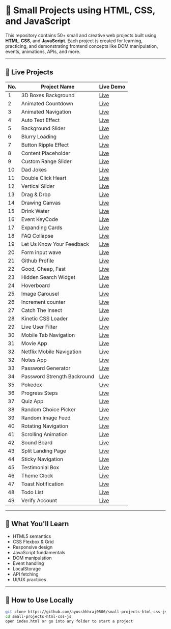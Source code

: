 # 🚀 Small Projects using HTML, CSS, and JavaScript

This repository contains 50+ small and creative web projects built using **HTML**, **CSS**, and **JavaScript**. Each project is created for learning, practicing, and demonstrating frontend concepts like DOM manipulation, events, animations, APIs, and more.

---

## 📌 Live Projects

| No. | Project Name                | Live Demo                                                            |
| --- | --------------------------- | -------------------------------------------------------------------- |
| 1   | 3D Boxes Background         | [Live](http://127.0.0.1:3000/3dbackground_boxes/index.html)          |
| 2   | Animated Countdown          | [Live](http://127.0.0.1:3000/animated_countdown/index.html)          |
| 3   | Animated Navigation         | [Live](http://127.0.0.1:3000/animation_navigation/index.html)        |
| 4   | Auto Text Effect            | [Live](http://127.0.0.1:3000/autotext_effect/index.html)             |
| 5   | Background Slider           | [Live](http://127.0.0.1:3000/background_slider/index.html)           |
| 6   | Blurry Loading              | [Live](http://127.0.0.1:3000/blurry_loading/index.html)              |
| 7   | Button Ripple Effect        | [Live](http://127.0.0.1:3000/button_ripple/index.html)               |
| 8   | Content Placeholder         | [Live](http://127.0.0.1:3000/content_placeholder/index.html)         |
| 9   | Custom Range Slider         | [Live](http://127.0.0.1:3000/customrange_slider/index.html)          |
| 10  | Dad Jokes                   | [Live](http://127.0.0.1:3000/dad_jokes/index.html)                   |
| 11  | Double Click Heart          | [Live](http://127.0.0.1:3000/doubleheart_clicker/index.html)         |
| 12  | Vertical Slider             | [Live](http://127.0.0.1:3000/doublevertical_slider/index.html)       |
| 13  | Drag & Drop                 | [Live](http://127.0.0.1:3000/dragNdrop/index.html)                   |
| 14  | Drawing Canvas              | [Live](http://127.0.0.1:3000/drawing_app/index.html)                 |
| 15  | Drink Water                 | [Live](http://127.0.0.1:3000/drink_water/index.html)                 |
| 16  | Event KeyCode               | [Live](http://127.0.0.1:3000/event-keycodes/index.html)              |
| 17  | Expanding Cards             | [Live](http://127.0.0.1:3000/expanding_cards/index.html)             |
| 18  | FAQ Collapse                | [Live](http://127.0.0.1:3000/faq_collapse/index.html)                |
| 19  | Let Us Know Your Feedback   | [Live](http://127.0.0.1:3000/feedbackui_design/index.html)           |
| 20  | Form input wave             | [Live](http://127.0.0.1:3000/form_wave_animation/index.html)         |
| 21  | Github Profile              | [Live](http://127.0.0.1:3000/github_profiles/index.html)             |
| 22  | Good, Cheap, Fast           | [Live](http://127.0.0.1:3000/goodcheapfast/index.html)               |
| 23  | Hidden Search Widget        | [Live](http://127.0.0.1:3000/hidden_search_widget/index.html)        |
| 24  | Hoverboard                  | [Live](http://127.0.0.1:3000/hoverboard/index.html)                  |
| 25  | Image Carousel              | [Live](http://127.0.0.1:3000/image_carousel/index.html)              |
| 26  | Increment counter           | [Live](http://127.0.0.1:3000/incrementing_counter/index.html)        |
| 27  | Catch The Insect            | [Live](http://127.0.0.1:3000/insectcatch_game/index.html)            |
| 28  | Kinetic CSS Loader          | [Live](http://127.0.0.1:3000/kinetic_css_loader/index.html)          |
| 29  | Live User Filter            | [Live](http://127.0.0.1:3000/liveuser_filter/index.html)             |
| 30  | Mobile Tab Navigation       | [Live](http://127.0.0.1:3000/mobiletab_navigation/index.html)        |
| 31  | Movie App                   | [Live](http://127.0.0.1:3000/movie_app/index.html)                   |
| 32  | Netflix Mobile Navigation   | [Live](http://127.0.0.1:3000/netflix_navigation/index.html)          |
| 32  | Notes App                   | [Live](http://127.0.0.1:3000/notes_app/index.html)                   |
| 33  | Password Generator          | [Live](http://127.0.0.1:3000/password_generator/index.html)          |
| 34  | Password Strength Backround | [Live](http://127.0.0.1:3000/passwordstrength_background/index.html) |
| 35  | Pokedex                     | [Live](http://127.0.0.1:3000/pokedex/index.html)                     |
| 36  | Progress Steps              | [Live](http://127.0.0.1:3000/progress_steps/index.html)              |
| 37  | Quiz App                    | [Live](http://127.0.0.1:3000/quiz_app/index.html)                    |
| 38  | Random Choice Picker        | [Live](http://127.0.0.1:3000/random_choice_picker/index.html)        |
| 39  | Random Image Feed           | [Live](http://127.0.0.1:3000/randomimage_generator/index.html)       |
| 40  | Rotating Navigation         | [Live](http://127.0.0.1:3000/rotating_navigation/index.html)         |
| 41  | Scrolling Animation         | [Live](http://127.0.0.1:3000/scrolling_animation/index.html)         |
| 42  | Sound Board                 | [Live](http://127.0.0.1:3000/sound_board/index.html)                 |
| 43  | Split Landing Page          | [Live](http://127.0.0.1:3000/split_landing_page/index.html)          |
| 44  | Sticky Navigation           | [Live](http://127.0.0.1:3000/sticky_navbar/index.html)               |
| 45  | Testimonial Box             | [Live](http://127.0.0.1:3000/testimonialbox_switcher/index.html)     |
| 46  | Theme Clock                 | [Live](http://127.0.0.1:3000/theme_clock/index.html)                 |
| 47  | Toast Notification          | [Live](http://127.0.0.1:3000/toast_notification/index.html)          |
| 48  | Todo List                   | [Live](http://127.0.0.1:3000/todo_list/index.html)                   |
| 49  | Verify Account              | [Live](http://127.0.0.1:3000/verifyacc_ui/index.html)                |

---

## 🧠 What You'll Learn

- HTML5 semantics
- CSS Flexbox & Grid
- Responsive design
- JavaScript fundamentals
- DOM manipulation
- Event handling
- LocalStorage
- API fetching
- UI/UX practices

---

## 🧾 How to Use Locally

```bash
git clone https://github.com/ayusshhhraj0506/small-projects-html-css-js.git
cd small-projects-html-css-js
open index.html or go into any folder to start a project
```
